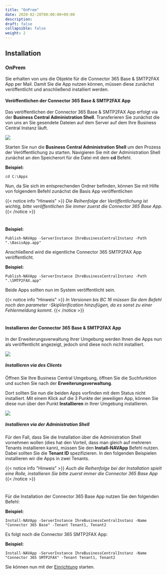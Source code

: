 ```yaml
---
title: "OnPrem"
date: 2020-02-28T00:00:00+09:00
description: 
draft: false
collapsible: false
weight: 2
---
```

## Installation

### OnPrem
Sie erhalten von uns die Objekte für die Connector 365 Base & SMTP2FAX App per Mail. Damit Sie die App nutzen können, müssen diese zunächst veröffentlicht und anschließend installiert werden.

#### Veröffentlichen der Connector 365 Base & SMTP2FAX App
Das veröffentlichen der Connector 365 Base & SMTP2FAX App erfolgt via der **Business Central Administration Shell**. Transferieren Sie zunächst die von uns an Sie gesendete Dateien auf dem Server auf dem Ihre Business Central Instanz läuft.

![](images/apps/adminshell.PNG)

Starten Sie nun die **Business Central Administration Shell** um den Prozess der Veröffentlichung zu starten. Navigieren Sie mit der Administration Shell zunächst an den Speicherort für die Datei mit dem **cd** Befehl.

**Beispiel:**

```cd C:\Apps```

Nun, da Sie sich im entsprechenden Ordner befinden, können Sie mit Hilfe von folgendem Befehl zunächst die Basis App veröffentlichen

{{< notice info "Hinweis" >}}
 _Die Reihenfolge der Veröffentlichung ist wichtig, bitte veröffentlichen Sie immer zuerst die Connector 365 Base App._
{{< /notice >}}
#

**Beispiel:**

```Publish-NAVApp -ServerInstance IhreBusinessCentralInstanz -Path ".\BasisApp.app"```

Anschließend wird die eigentliche Connector 365 SMTP2FAX App veröffentlicht.

**Beispiel:**

```Publish-NAVApp -ServerInstance IhreBusinessCentralInstanz -Path ".\SMTP2FAX.app"```

Beide Apps sollten nun im System veröffentlicht sein.

{{< notice info "Hinweis" >}}
 _In Versionen bis BC 16 müssen Sie dem Befehl noch den parameter -SkipVerification hinzufügen, da es sonst zu einer Fehlermeldung kommt._
{{< /notice >}}
#

#### Installieren der Connector 365 Base & SMTP2FAX App

In der Erweiterungsverwaltung Ihrer Umgebung werden Ihnen die Apps nun als veröffentlicht angezeigt, jedoch sind diese noch nicht installiert.

![](images/apps/ctipublishde.PNG)

##### Installieren via des Clients
Öffnen Sie Ihre Business Central Umgebung, öffnen Sie die Suchfunktion und suchen Sie nach der **Erweiterungsverwaltung**.

Dort sollten Sie nun die beiden Apps vorfinden mit dem Status nicht installiert. Mit einem Klick auf die 3 Punkte der jeweiligen App, können Sie diese nun über den Punkt **Installieren** in Ihrer Umgebung installieren.

![](images/apps/appinstallde.PNG)

##### Installieren via der Administration Shell
Für den Fall, dass Sie die Installation über die Administration Shell vornehmen wollen (dies hat den Vorteil, dass man gleich auf mehreren Tenants installieren kann), müssen Sie den **Install-NAVApp** Befehl nutzen. Dabei sollten Sie die **Tenant ID** spezifizieren. In den folgenden Beispielen installieren wir die Apps in zwei Tenants.

{{< notice info "Hinweis" >}}
 _Auch die Reihenfolge bei der Installation spielt eine Rolle, installieren Sie bitte zuerst immer die Connector 365 Base App_
{{< /notice >}}
#

Für die Installation der Connector 365 Base App nutzen Sie den folgenden Befehl:

**Beispiel:**

```Install-NAVApp -ServerInstance IhreBusinessCentralInstanz -Name "Connector 365 Base" -Tenant Tenant1, Tenant2```

Es folgt noch die Connector 365 SMTP2FAX App:

**Beispiel:**

```Install-NAVApp -ServerInstance IhreBusinessCentralInstanz -Name "Connector 365 SMTP2FAX" -Tenant Tenant1, Tenant2```

Sie können nun mit der [Einrichtung](/de-de/apps/smtp2fax/first-steps/setup/) starten.



